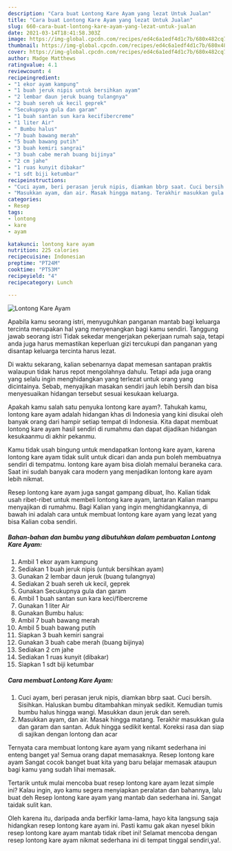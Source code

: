 ```yaml
---
description: "Cara buat Lontong Kare Ayam yang lezat Untuk Jualan"
title: "Cara buat Lontong Kare Ayam yang lezat Untuk Jualan"
slug: 660-cara-buat-lontong-kare-ayam-yang-lezat-untuk-jualan
date: 2021-03-14T18:41:58.303Z
image: https://img-global.cpcdn.com/recipes/ed4c6a1edf4d1c7b/680x482cq70/lontong-kare-ayam-foto-resep-utama.jpg
thumbnail: https://img-global.cpcdn.com/recipes/ed4c6a1edf4d1c7b/680x482cq70/lontong-kare-ayam-foto-resep-utama.jpg
cover: https://img-global.cpcdn.com/recipes/ed4c6a1edf4d1c7b/680x482cq70/lontong-kare-ayam-foto-resep-utama.jpg
author: Madge Matthews
ratingvalue: 4.1
reviewcount: 4
recipeingredient:
- "1 ekor ayam kampung"
- "1 buah jeruk nipis untuk bersihkan ayam"
- "2 lembar daun jeruk buang tulangnya"
- "2 buah sereh uk kecil geprek"
- "Secukupnya gula dan garam"
- "1 buah santan sun kara kecifibercreme"
- "1 liter Air"
- " Bumbu halus"
- "7 buah bawang merah"
- "5 buah bawang putih"
- "3 buah kemiri sangrai"
- "3 buah cabe merah buang bijinya"
- "2 cm jahe"
- "1 ruas kunyit dibakar"
- "1 sdt biji ketumbar"
recipeinstructions:
- "Cuci ayam, beri perasan jeruk nipis, diamkan bbrp saat. Cuci bersih. Sisihkan. Haluskan bumbu ditambahkan minyak sedikit. Kemudian tumis bumbu halus hingga wangi. Masukkan daun jeruk dan sereh."
- "Masukkan ayam, dan air. Masak hingga matang. Terakhir masukkan gula dan garam dan santan. Aduk hingga sedikit kental. Koreksi rasa dan siap di sajikan dengan lontong dan acar"
categories:
- Resep
tags:
- lontong
- kare
- ayam

katakunci: lontong kare ayam 
nutrition: 225 calories
recipecuisine: Indonesian
preptime: "PT24M"
cooktime: "PT53M"
recipeyield: "4"
recipecategory: Lunch

---
```



![Lontong Kare Ayam](https://img-global.cpcdn.com/recipes/ed4c6a1edf4d1c7b/680x482cq70/lontong-kare-ayam-foto-resep-utama.jpg)

Apabila kamu seorang istri, menyuguhkan panganan mantab bagi keluarga tercinta merupakan hal yang menyenangkan bagi kamu sendiri. Tanggung jawab seorang istri Tidak sekedar mengerjakan pekerjaan rumah saja, tetapi anda juga harus memastikan keperluan gizi tercukupi dan panganan yang disantap keluarga tercinta harus lezat.

Di waktu  sekarang, kalian sebenarnya dapat memesan santapan praktis walaupun tidak harus repot mengolahnya dahulu. Tetapi ada juga orang yang selalu ingin menghidangkan yang terlezat untuk orang yang dicintainya. Sebab, menyajikan masakan sendiri jauh lebih bersih dan bisa menyesuaikan hidangan tersebut sesuai kesukaan keluarga. 



Apakah kamu salah satu penyuka lontong kare ayam?. Tahukah kamu, lontong kare ayam adalah hidangan khas di Indonesia yang kini disukai oleh banyak orang dari hampir setiap tempat di Indonesia. Kita dapat membuat lontong kare ayam hasil sendiri di rumahmu dan dapat dijadikan hidangan kesukaanmu di akhir pekanmu.

Kamu tidak usah bingung untuk mendapatkan lontong kare ayam, karena lontong kare ayam tidak sulit untuk dicari dan anda pun boleh membuatnya sendiri di tempatmu. lontong kare ayam bisa diolah memalui beraneka cara. Saat ini sudah banyak cara modern yang menjadikan lontong kare ayam lebih nikmat.

Resep lontong kare ayam juga sangat gampang dibuat, lho. Kalian tidak usah ribet-ribet untuk membeli lontong kare ayam, lantaran Kalian mampu menyajikan di rumahmu. Bagi Kalian yang ingin menghidangkannya, di bawah ini adalah cara untuk membuat lontong kare ayam yang lezat yang bisa Kalian coba sendiri.

<!--inarticleads1-->

##### Bahan-bahan dan bumbu yang dibutuhkan dalam pembuatan Lontong Kare Ayam:

1. Ambil 1 ekor ayam kampung
1. Sediakan 1 buah jeruk nipis (untuk bersihkan ayam)
1. Gunakan 2 lembar daun jeruk (buang tulangnya)
1. Sediakan 2 buah sereh uk kecil, geprek
1. Gunakan Secukupnya gula dan garam
1. Ambil 1 buah santan sun kara keci/fibercreme
1. Gunakan 1 liter Air
1. Gunakan  Bumbu halus:
1. Ambil 7 buah bawang merah
1. Ambil 5 buah bawang putih
1. Siapkan 3 buah kemiri sangrai
1. Gunakan 3 buah cabe merah (buang bijinya)
1. Sediakan 2 cm jahe
1. Sediakan 1 ruas kunyit (dibakar)
1. Siapkan 1 sdt biji ketumbar




<!--inarticleads2-->

##### Cara membuat Lontong Kare Ayam:

1. Cuci ayam, beri perasan jeruk nipis, diamkan bbrp saat. Cuci bersih. Sisihkan. Haluskan bumbu ditambahkan minyak sedikit. Kemudian tumis bumbu halus hingga wangi. Masukkan daun jeruk dan sereh.
1. Masukkan ayam, dan air. Masak hingga matang. Terakhir masukkan gula dan garam dan santan. Aduk hingga sedikit kental. Koreksi rasa dan siap di sajikan dengan lontong dan acar




Ternyata cara membuat lontong kare ayam yang nikamt sederhana ini enteng banget ya! Semua orang dapat memasaknya. Resep lontong kare ayam Sangat cocok banget buat kita yang baru belajar memasak ataupun bagi kamu yang sudah lihai memasak.

Tertarik untuk mulai mencoba buat resep lontong kare ayam lezat simple ini? Kalau ingin, ayo kamu segera menyiapkan peralatan dan bahannya, lalu buat deh Resep lontong kare ayam yang mantab dan sederhana ini. Sangat taidak sulit kan. 

Oleh karena itu, daripada anda berfikir lama-lama, hayo kita langsung saja hidangkan resep lontong kare ayam ini. Pasti kamu gak akan nyesel bikin resep lontong kare ayam mantab tidak ribet ini! Selamat mencoba dengan resep lontong kare ayam nikmat sederhana ini di tempat tinggal sendiri,ya!.

